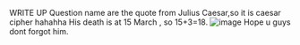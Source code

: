 WRITE UP
Question name are the quote from Julius Caesar,so it is caesar cipher hahahha
His death is at 15 March , so 15+3=18.
![image](https://github.com/user-attachments/assets/a0a99e06-405c-4d5a-9e5d-42181c0d3977)
Hope u guys dont forgot him.
